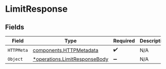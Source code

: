 # LimitResponse


## Fields

| Field                                                                         | Type                                                                          | Required                                                                      | Description                                                                   |
| ----------------------------------------------------------------------------- | ----------------------------------------------------------------------------- | ----------------------------------------------------------------------------- | ----------------------------------------------------------------------------- |
| `HTTPMeta`                                                                    | [components.HTTPMetadata](../../models/components/httpmetadata.md)            | :heavy_check_mark:                                                            | N/A                                                                           |
| `Object`                                                                      | [*operations.LimitResponseBody](../../models/operations/limitresponsebody.md) | :heavy_minus_sign:                                                            | N/A                                                                           |